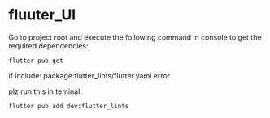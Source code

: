 # fluuter_UI

Go to project root and execute the following command in console to get the required dependencies:

```
flutter pub get
```

if  include: package:flutter_lints/flutter.yaml  error 

plz run this in teminal: 
```
flutter pub add dev:flutter_lints
```
